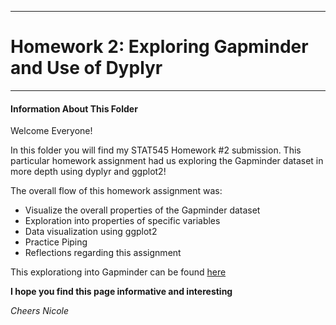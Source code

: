 ***
# Homework 2: Exploring Gapminder and Use of Dyplyr
***

#### Information About This Folder

Welcome Everyone!

In this folder you will find my STAT545 Homework #2 submission. This particular homework assignment had us exploring the Gapminder dataset in more depth using dyplyr and ggplot2!

The overall flow of this homework assignment was:

- Visualize the overall properties of the Gapminder dataset
- Exploration into properties of specific variables
- Data visualization using ggplot2
- Practice Piping
- Reflections regarding this assignment


This explorationg into Gapminder can be found [here](https://github.com/nicolehawe/STAT545-HW-Hawe-Nicole/blob/master/HW02/Exploration_into_Gapminder.md) 


**I hope you find this page informative and interesting**

*Cheers Nicole*

